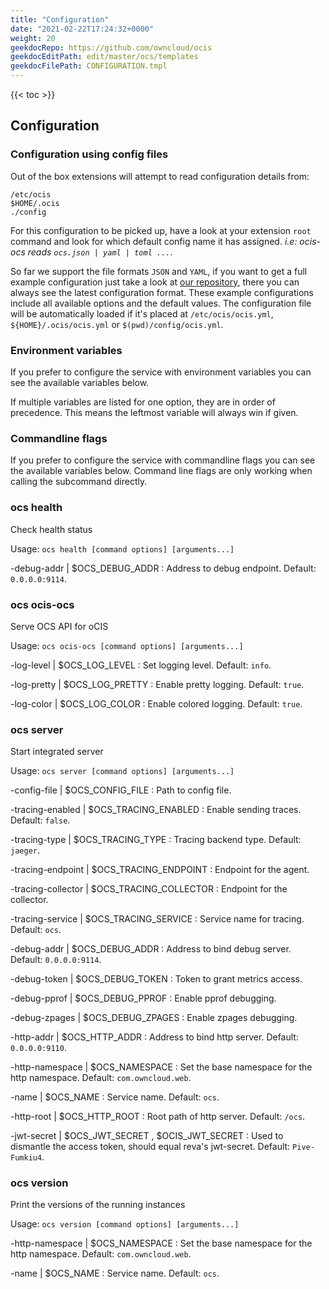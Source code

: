 ```yaml
---
title: "Configuration"
date: "2021-02-22T17:24:32+0000"
weight: 20
geekdocRepo: https://github.com/owncloud/ocis
geekdocEditPath: edit/master/ocs/templates
geekdocFilePath: CONFIGURATION.tmpl
---
```


{{< toc >}}

## Configuration

### Configuration using config files

Out of the box extensions will attempt to read configuration details from:

```console
/etc/ocis
$HOME/.ocis
./config
```

For this configuration to be picked up, have a look at your extension `root` command and look for which default config name it has assigned. *i.e: ocis-ocs reads `ocs.json | yaml | toml ...`*.

So far we support the file formats `JSON` and `YAML`, if you want to get a full example configuration just take a look at [our repository](https://github.com/owncloud/ocis/tree/master/ocs/config), there you can always see the latest configuration format. These example configurations include all available options and the default values. The configuration file will be automatically loaded if it's placed at `/etc/ocis/ocis.yml`, `${HOME}/.ocis/ocis.yml` or `$(pwd)/config/ocis.yml`.

### Environment variables

If you prefer to configure the service with environment variables you can see the available variables below.

If multiple variables are listed for one option, they are in order of precedence. This means the leftmost variable will always win if given.

### Commandline flags

If you prefer to configure the service with commandline flags you can see the available variables below. Command line flags are only working when calling the subcommand directly.

### ocs health

Check health status

Usage: `ocs health [command options] [arguments...]`

-debug-addr |  $OCS_DEBUG_ADDR
: Address to debug endpoint. Default: `0.0.0.0:9114`.

### ocs ocis-ocs

Serve OCS API for oCIS

Usage: `ocs ocis-ocs [command options] [arguments...]`

-log-level |  $OCS_LOG_LEVEL
: Set logging level. Default: `info`.

-log-pretty |  $OCS_LOG_PRETTY
: Enable pretty logging. Default: `true`.

-log-color |  $OCS_LOG_COLOR
: Enable colored logging. Default: `true`.

### ocs server

Start integrated server

Usage: `ocs server [command options] [arguments...]`

-config-file |  $OCS_CONFIG_FILE
: Path to config file.

-tracing-enabled |  $OCS_TRACING_ENABLED
: Enable sending traces. Default: `false`.

-tracing-type |  $OCS_TRACING_TYPE
: Tracing backend type. Default: `jaeger`.

-tracing-endpoint |  $OCS_TRACING_ENDPOINT
: Endpoint for the agent.

-tracing-collector |  $OCS_TRACING_COLLECTOR
: Endpoint for the collector.

-tracing-service |  $OCS_TRACING_SERVICE
: Service name for tracing. Default: `ocs`.

-debug-addr |  $OCS_DEBUG_ADDR
: Address to bind debug server. Default: `0.0.0.0:9114`.

-debug-token |  $OCS_DEBUG_TOKEN
: Token to grant metrics access.

-debug-pprof |  $OCS_DEBUG_PPROF
: Enable pprof debugging.

-debug-zpages |  $OCS_DEBUG_ZPAGES
: Enable zpages debugging.

-http-addr |  $OCS_HTTP_ADDR
: Address to bind http server. Default: `0.0.0.0:9110`.

-http-namespace |  $OCS_NAMESPACE
: Set the base namespace for the http namespace. Default: `com.owncloud.web`.

-name |  $OCS_NAME
: Service name. Default: `ocs`.

-http-root |  $OCS_HTTP_ROOT
: Root path of http server. Default: `/ocs`.

-jwt-secret |  $OCS_JWT_SECRET , $OCIS_JWT_SECRET
: Used to dismantle the access token, should equal reva's jwt-secret. Default: `Pive-Fumkiu4`.

### ocs version

Print the versions of the running instances

Usage: `ocs version [command options] [arguments...]`

-http-namespace |  $OCS_NAMESPACE
: Set the base namespace for the http namespace. Default: `com.owncloud.web`.

-name |  $OCS_NAME
: Service name. Default: `ocs`.

